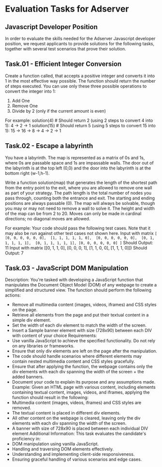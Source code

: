 # Evaluation Tasks for Adserver

## Javascript Developer Position

In order to evaluate the skills needed for the Adserver Javascript developer position, we request
applicants to provide solutions for the following tasks, together with several test scenarios that
prove their solution.

## Task.01 - Efficient Integer Conversion

Create a function called, that accepts a positive integer and converts it into 1 in the most
effective way possible. The function should return the number of steps executed. You can use
only these three possible operations to convert the integer into 1:

1. Add One
2. Remove One
3. Divide by 2 (only if the current amount is even)

   
For example:
solution(4) # Should return 2 (using 2 steps to convert 4 into 1): 4 -> 2 -> 1
solution(15) # Should return 5 (using 5 steps to convert 15 into 1): 15 -> 16 -> 8 -> 4 -> 2 -> 1

## Task.02 - Escape a labyrinth

You have a labyrinth. The map is represented as a matrix of 0s and 1s, where 0s are passable
space and 1s are impassable walls. The door out of the labyrinth is at the top left (0,0) and the door
into the labyrinth is at the bottom right (w-1,h-1).

Write a function solution(map) that generates the length of the shortest path from the entry point to
the exit, where you are allowed to remove one wall as part of your strategy. The path length is the
total number of nodes you pass through, counting both the entrance and exit. The starting and
ending positions are always passable (0). The map will always be solvable, though you may or may
not need to remove a wall to solve it. The height and width of the map can be from 2 to 20. Moves
can only be made in cardinal directions; no diagonal moves are allowed.

For example:
Your code should pass the following test cases. Note that it may also be run against other test cases
not shown here.
Input with matrix
`[
   [0, 0, 0, 0, 0, 0], 
   [1, 1, 1, 1, 1, 0], 
   [0, 0, 0, 0, 0, 0], 
   [0, 1, 1, 1, 1, 1], 
   [0, 1, 1, 1, 1, 1],
   [0, 0, 0, 0, 0, 0]
]` Should Output: 11
Input with matrix [[0, 1, 1, 0], [0, 0, 0, 1], [1, 1, 0, 0], [1, 1, 1, 0]]) Should Output: 7

## Task.03 - JavaScript DOM Manipulation

Description:
You're tasked with developing a JavaScript function that manipulates the Document Object
Model (DOM) of any webpage to create a simplified and structured view. The function should
perform the following actions:
- Remove all multimedia content (images, videos, iframes) and CSS styles on the page.
- Retrieve all elements from the page and put their textual content in a simple div element.
- Set the width of each div element to match the width of the screen.
- Insert a Sample banner element with size (728x90) between each DIV with content of your
choice
Requirements:
- Use vanilla JavaScript to achieve the specified functionality. Do not rely on any libraries or
frameworks.
- Ensure that only div elements are left on the page after the manipulation.
- The code should handle scenarios where different elements may contain nested multimedia
content and CSS styles gracefully.
- Ensure that after applying the function, the webpage contains only the div elements with each
div spanning the width of the screen + the added banners.
- Document your code to explain its purpose and any assumptions made.
Example:
Given an HTML page with various content, including elements containing textual content,
images, videos, and iframes, applying the function should result in the following:
- Multimedia content (images, videos, iframes) and CSS styles are removed.
- The textual content is placed in different div elements.
- All other content on the webpage is cleared, leaving only the div elements with each div
spanning the width of the screen.
- A banner with size of 728x90 is placed between each individual DIV element
Additional Information:
This task evaluates the candidate's proficiency in:
- DOM manipulation using vanilla JavaScript.
- Handling and traversing DOM elements effectively.
- Understanding and implementing client-side responsiveness.
- Ensuring graceful handling of various scenarios and edge cases.

